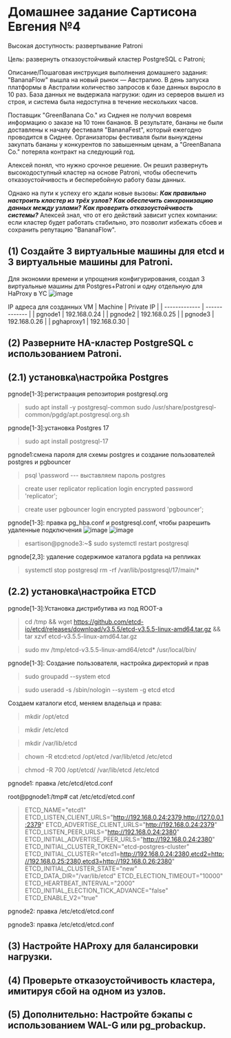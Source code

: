 # Домашнее задание Сартисона Евгения №4 #


Высокая доступность: развертывание Patroni

Цель:
развернуть отказоустойчивый кластер PostgreSQL с Patroni;

Описание/Пошаговая инструкция выполнения домашнего задания:
"BananaFlow" вышла на новый рынок — Австралию. В день запуска платформы в Австралии количество запросов к базе данных выросло в 10 раз. База данных не выдержала нагрузки: один из серверов вышел из строя, и система была недоступна в течение нескольких часов.

Поставщик "GreenBanana Co." из Сиднея не получил вовремя информацию о заказе на 10 тонн бананов. В результате, бананы не были доставлены к началу фестиваля "BananaFest", который ежегодно проводится в Сиднее. Организаторы фестиваля были вынуждены закупать бананы у конкурентов по завышенным ценам, а "GreenBanana Co." потеряла контракт на следующий год.

Алексей понял, что нужно срочное решение. Он решил развернуть высокодоступный кластер на основе Patroni, чтобы обеспечить отказоустойчивость и бесперебойную работу базы данных.

Однако на пути к успеху его ждали новые вызовы:
***Как правильно настроить кластер из трёх узлов?***
***Как обеспечить синхронизацию данных между узлами?***
***Как проверить отказоустойчивость системы?***
Алексей знал, что от его действий зависит успех компании: если кластер будет работать стабильно, это позволит избежать сбоев и сохранить репутацию "BananaFlow".


## (1) Создайте 3 виртуальные машины для etcd и 3 виртуальные машины для Patroni.
Для экономии времени и упрощения конфигурирования, создал 3 виртуальные машины для Postgres+Patroni и одну отдельную для HaProxy в YC 
![image](https://github.com/user-attachments/assets/6e6dab44-1d42-4441-80d1-db29bac76294)

IP адреса для созданных VM
| Machine  | Private IP |
| ------------- | ------------- |
| pgnode1  | 192.168.0.24  |
| pgnode2  | 192.168.0.25  |
| pgnode3  | 192.168.0.26  |
| pghaproxy1  | 192.168.0.30  |




## (2) Разверните HA-кластер PostgreSQL с использованием Patroni.

## (2.1) установка\настройка Postgres
pgnode[1-3]:регистраация репозитория postgresql.org
>sudo apt install -y postgresql-common
>sudo /usr/share/postgresql-common/pgdg/apt.postgresql.org.sh

pgnode[1-3]:установка Postgres 17
>sudo
>apt install postgresql-17

pgnode1:смена пароля для схемы postgres и создание пользователей postgres и pgbouncer 

>psql \password --- выставляем пароль postgres

>create user replicator replication login encrypted password 'replicator';

>create user pgbouncer login encrypted password 'pgbouncer';

pgnode[1-3]: правка pg_hba.conf и postgresql.conf, чтобы разрешить удаленные подключения 
![image](https://github.com/user-attachments/assets/8c17094f-5994-4fa4-877f-6387d7432e61)
![image](https://github.com/user-attachments/assets/5ccbba28-b840-4339-90d0-e4192ad4e83d)
>esartison@pgnode3:~$ sudo systemctl restart postgresql

pgnode[2,3]: удаление содержимое каталога pgdata на репликах
>systemctl stop postgresql
>rm -rf /var/lib/postgresql/17/main/*


## (2.2) установка\настройка ETCD

pgnode[1-3]:Установка дистрибутива из под ROOT-а
>cd /tmp && wget https://github.com/etcd-io/etcd/releases/download/v3.5.5/etcd-v3.5.5-linux-amd64.tar.gz && tar xzvf etcd-v3.5.5-linux-amd64.tar.gz

>sudo mv /tmp/etcd-v3.5.5-linux-amd64/etcd* /usr/local/bin/



pgnode[1-3]: Создание пользователя, настройка директорий и прав
> sudo groupadd --system etcd

> sudo useradd -s /sbin/nologin --system -g etcd etcd

Создаем каталоги etcd, меняем владельца и права:
>mkdir /opt/etcd

>mkdir /etc/etcd

>mkdir /var/lib/etcd

>chown -R etcd:etcd /opt/etcd /var/lib/etcd /etc/etcd

>chmod -R 700 /opt/etcd/ /var/lib/etcd /etc/etcd


pgnode1: правка /etc/etcd/etcd.conf

root@pgnode1:/tmp# cat /etc/etcd/etcd.conf
>ETCD_NAME="etcd1"
>ETCD_LISTEN_CLIENT_URLS="http://192.168.0.24:2379,http://127.0.0.1:2379"
>ETCD_ADVERTISE_CLIENT_URLS="http://192.168.0.24:2379"
>ETCD_LISTEN_PEER_URLS="http://192.168.0.24:2380"
>ETCD_INITIAL_ADVERTISE_PEER_URLS="http://192.168.0.24:2380"
>ETCD_INITIAL_CLUSTER_TOKEN="etcd-postgres-cluster"
>ETCD_INITIAL_CLUSTER="etcd1=http://192.168.0.24:2380,etcd2=http://192.168.0.25:2380,etcd3=http://192.168.0.26:2380"
>ETCD_INITIAL_CLUSTER_STATE="new"
>ETCD_DATA_DIR="/var/lib/etcd"
>ETCD_ELECTION_TIMEOUT="10000"
>ETCD_HEARTBEAT_INTERVAL="2000"
>ETCD_INITIAL_ELECTION_TICK_ADVANCE="false"
>ETCD_ENABLE_V2="true"

pgnode2: правка /etc/etcd/etcd.conf

pgnode3: правка /etc/etcd/etcd.conf



## (3) Настройте HAProxy для балансировки нагрузки.

## (4) Проверьте отказоустойчивость кластера, имитируя сбой на одном из узлов.

## (5) Дополнительно: Настройте бэкапы с использованием WAL-G или pg_probackup.
